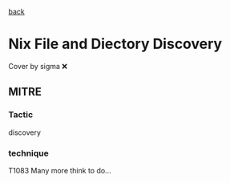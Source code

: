 [back](../index.md)
# Nix File and Diectory Discovery
Cover by sigma :x: 
## MITRE
### Tactic
discovery
### technique
T1083
Many more think to do...
